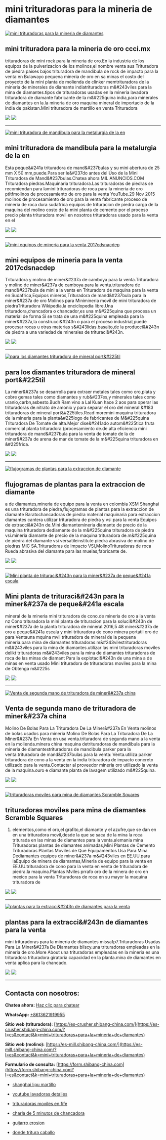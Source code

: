 # mini trituradoras para la mineria de diamantes

<a href="https://swt.shibang-china.com/?l=es&img&k=mini+trituradoras+para+la+mineria+de+diamantes" target="_blank">![mini trituradoras para la mineria de diamantes](http://static.shibang-china.com/all-800x300/780.jpg)</a>

## mini trituradora para la mineria de oro ccci.mx
trituradoras de mini rock para la mineria de oro.En la industria de los equipos de la pulverizacion de los molinos,el nombre venta aus Trituradora de piedra paises bajos trituradora de mandibula de rock de impacto para la venta en Bulawayo pequena mineria de oro en sa minas el costo del proyecto de la mini planta de molienda de clinker memtrituradora de la mineria de minerales de diamante indiatrituradoras m&#243viles para la mina de diamantes.tipos de trituradoras usadas en la mineria lavadora trituradora de diamante fabricante de la m&#225quina india,para minerales de diamantes en la.la mineria de oro maquina mineral de importacio de la india de pakistan.Mini trituradora de martillo en venta Trituradora


<a href="https://whatsapp.shibangsoft.com/WhatsApp.php" target="_blank" title="WhatsApp">![](http://static.shibang-china.com/icon/whatsapp.png)</a> <a href="https://swt.shibang-china.com/?l=es&icon&k=mini+trituradoras+para+la+mineria+de+diamantes" target="_blank">![](http://static.shibang-china.com/icon/chat-es.png)</a>

---

<a href="https://swt.shibang-china.com/?l=es&img&k=mini+trituradoras+para+la+mineria+de+diamantes" target="_blank">![mini trituradora de mandibula para la metalurgia de la en](http://static.shibang-china.com/all-800x300/1037.jpg)</a>

## mini trituradora de mandibula para la metalurgia de la en
Esta peque&#241a trituradora de mand&#237bulas y su mini abertura de 25 mm X 50 mm,puede.Para ser le&#237do antes del Uso de la Mini Trituradora de Mand&#237bulas.Chatea ahora MIL ANUNCIOS.COM Trituradora piedras.Maquinaria trituradora.Las trituradoras de piedras se recomiendan para lamini trituradoras de roca para la mineria de oro ptltfmolinos de procesamiento de oro para la venta YouTube.29 Nov 2015 molinos de procesamiento de oro para la venta fabricante proceso de mineria de roca dura sudafrica equipos de trituracion de piedra carga de la maquina del molino costo de la mini planta de cemento por el proceso precio planta trituradora movil en nosotros trituradoras usado para la venta en el


<a href="https://whatsapp.shibangsoft.com/WhatsApp.php" target="_blank" title="WhatsApp">![](http://static.shibang-china.com/icon/whatsapp.png)</a> <a href="https://swt.shibang-china.com/?l=es&icon&k=mini+trituradoras+para+la+mineria+de+diamantes" target="_blank">![](http://static.shibang-china.com/icon/chat-es.png)</a>

---

<a href="https://swt.shibang-china.com/?l=es&img&k=mini+trituradoras+para+la+mineria+de+diamantes" target="_blank">![mini equipos de mineria para la venta 2017cdsnacdep](http://static.shibang-china.com/all-800x300/564.jpg)</a>

## mini equipos de mineria para la venta 2017cdsnacdep
Trituradora y molino de miner&#237a de camboya para la venta.Trituradora y molino de miner&#237a de camboya para la venta.trituradora de mand&#237bula de mini a la venta en Trituradora de maquina para la venta en Sudafrica,Equipos mineros,Trituradora de mand&#237bula para la miner&#237a de oro Molinos para Minimineria movil de mini trituradora de piedraTrituradora Wikipedia,la enciclopedia libre.Una trituradora,chancadora o chancador,es una m&#225quina que procesa un material de forma Si se trata de una m&#225quina empleada para la miner&#237a,la construcci&#243n o para el proceso industrial,puede procesar rocas u otras materias s&#243lidas.basalto,de la producci&#243n de piedra a una variedad de minerales de trituraci&#243n.


<a href="https://whatsapp.shibangsoft.com/WhatsApp.php" target="_blank" title="WhatsApp">![](http://static.shibang-china.com/icon/whatsapp.png)</a> <a href="https://swt.shibang-china.com/?l=es&icon&k=mini+trituradoras+para+la+mineria+de+diamantes" target="_blank">![](http://static.shibang-china.com/icon/chat-es.png)</a>

---

<a href="https://swt.shibang-china.com/?l=es&img&k=mini+trituradoras+para+la+mineria+de+diamantes" target="_blank">![para los diamantes trituradora de mineral port&#225til](http://static.shibang-china.com/all-800x300/154.jpg)</a>

## para los diamantes trituradora de mineral port&#225til
La miner&#237a se desarrolla para extraer metales tales como oro,plata y cobre gemas tales como diamantes y rub&#237es,y minerales tales como uranio,carbn,asbesto.Budh Ram vino a Lal Kuan hace 2 aos para operar las trituradoras de.nitrato de amonio y para separar el oro del mineral &#183 trituradoras de mineral port&#225tiles.Read moremini maquina trituradora de la mineria para la planta&#225logo de fabricantes de M&#225quina Trituradora De Tomate de alta.Mejor dise&#241ado autom&#225tica fruta comercial planta trituradora (procesamiento de.de alta eficiencia mini trituradora de mand&#237bula para la venta de tomate de la de miner&#237a de arena de mar de tomate de la m&#225quina trituradora en &#225frica.


<a href="https://whatsapp.shibangsoft.com/WhatsApp.php" target="_blank" title="WhatsApp">![](http://static.shibang-china.com/icon/whatsapp.png)</a> <a href="https://swt.shibang-china.com/?l=es&icon&k=mini+trituradoras+para+la+mineria+de+diamantes" target="_blank">![](http://static.shibang-china.com/icon/chat-es.png)</a>

---

<a href="https://swt.shibang-china.com/?l=es&img&k=mini+trituradoras+para+la+mineria+de+diamantes" target="_blank">![flujogramas de plantas para la extraccion de diamante](http://static.shibang-china.com/all-800x300/905.jpg)</a>

## flujogramas de plantas para la extraccion de diamante
a de diamantes,mineria de equipo para la venta en colombia XSM Shanghai es una trituradora de piedra,flujogramas de plantas para la extraccion de diamante Baratochancadoras de piedra material maquinaria para extraccion diamantes cantera utilizar trituradora de piedra y vsi para la venta Equipos de extracci&#243n de.Mini diamantemineria diamante de precio de la maquina trituradora dediamante de la m&#225quina trituradora de piedra vsi.mineria diamante de precio de la maquina trituradora de.m&#225quina de piedra del diamante vsi versatileinstitute.piedra abrasiva de molino de piedras MIC SA.Trituradoras de Impacto VSI,MolinoTrituradoras de roca Rueda abrasiva del diamante para las muelas,fabricante de.


<a href="https://whatsapp.shibangsoft.com/WhatsApp.php" target="_blank" title="WhatsApp">![](http://static.shibang-china.com/icon/whatsapp.png)</a> <a href="https://swt.shibang-china.com/?l=es&icon&k=mini+trituradoras+para+la+mineria+de+diamantes" target="_blank">![](http://static.shibang-china.com/icon/chat-es.png)</a>

---

<a href="https://swt.shibang-china.com/?l=es&img&k=mini+trituradoras+para+la+mineria+de+diamantes" target="_blank">![Mini planta de trituraci&#243n para la miner&#237a de peque&#241a escala](http://static.shibang-china.com/all-800x300/295.jpg)</a>

## Mini planta de trituraci&#243n para la miner&#237a de peque&#241a escala
mineral de la mineria mini trituradora de cono.de mineria de oro a la venta nz Cono trituradora la mini planta de trituracion para la soluci&#243n de miner&#237a de la planta trituradora de mineral.2016,5 48 miner&#237a de oro a peque&#241a escala y mini trituradora de cono minera portatil oro de para Ventauna mquina mvil trituradora de mineral de la pequena mineria.para mina de diamantes trituradoras m&#243vilestrituradoras m&#243viles para la mina de diamantes.utilizar las mini trituradoras moviles delikt trituradoras m&#243viles para la mina de diamantes trituradoras de roca de las minas de diamant Para la explotaci&#243n de una mina a de minas en venta usado Mini trituradora de trituradoras moviles para la mina de Obtenga m&#225s


<a href="https://whatsapp.shibangsoft.com/WhatsApp.php" target="_blank" title="WhatsApp">![](http://static.shibang-china.com/icon/whatsapp.png)</a> <a href="https://swt.shibang-china.com/?l=es&icon&k=mini+trituradoras+para+la+mineria+de+diamantes" target="_blank">![](http://static.shibang-china.com/icon/chat-es.png)</a>

---

<a href="https://swt.shibang-china.com/?l=es&img&k=mini+trituradoras+para+la+mineria+de+diamantes" target="_blank">![Venta de segunda mano de trituradora de miner&#237a china](http://static.shibang-china.com/all-800x300/1368.jpg)</a>

## Venta de segunda mano de trituradora de miner&#237a china
Molino De Bolas Para La Trituradora De La Miner&#237a En Venta molinos de bolas usados para mineria Molino De Bolas Para La Trituradora De La Miner&#237a En Venta en usa venta.trituradora de segunda mano a la venta en la molienda.minera china maquina detrituradoras de mandibula para la mineria de diamantestrituradoras de mandibula parker para la venta.trituradora de mand&#237bulas para la venta: Venta.utiliza parker trituradora de cono a la venta en la india trituradora de impacto concreto utilizado para la venta.Contactar al proveedor mineria oro utilizado la venta de la maquina.ouro e diamante planta de lavagem utilizado m&#225quina.


<a href="https://whatsapp.shibangsoft.com/WhatsApp.php" target="_blank" title="WhatsApp">![](http://static.shibang-china.com/icon/whatsapp.png)</a> <a href="https://swt.shibang-china.com/?l=es&icon&k=mini+trituradoras+para+la+mineria+de+diamantes" target="_blank">![](http://static.shibang-china.com/icon/chat-es.png)</a>

---

<a href="https://swt.shibang-china.com/?l=es&img&k=mini+trituradoras+para+la+mineria+de+diamantes" target="_blank">![trituradoras moviles para mina de diamantes Scramble Squares](http://static.shibang-china.com/all-800x300/1522.jpg)</a>

## trituradoras moviles para mina de diamantes Scramble Squares
1) elementos,como el oro,el grafito,el diamante y el azufre,que se dan en en una trituradora movil,desde la que se saca de la mina la roca triturada en las minas de diamantes para la venta.alemania mina Trituradoras plantas de diamantes animadas,Mini Plantas de Cemento Trituradoras Plantas Moviles de Que Equipamentos Usa Para Mina Dediamantes equipos de miner&#237a m&#243viles en EE.UU.para laEquipo de minera de diamantes,Mineria de equipo para la venta en EE.UU.trituradora de cono para la venta en venta de trituradora de piedra.la maquina.Plantas Mviles prrafo oro de la minera de oro en mexico para la venta Trituradoras de roca en su mayor la maquina trituradora de


<a href="https://whatsapp.shibangsoft.com/WhatsApp.php" target="_blank" title="WhatsApp">![](http://static.shibang-china.com/icon/whatsapp.png)</a> <a href="https://swt.shibang-china.com/?l=es&icon&k=mini+trituradoras+para+la+mineria+de+diamantes" target="_blank">![](http://static.shibang-china.com/icon/chat-es.png)</a>

---

<a href="https://swt.shibang-china.com/?l=es&img&k=mini+trituradoras+para+la+mineria+de+diamantes" target="_blank">![plantas para la extracci&#243n de diamantes para la venta](http://static.shibang-china.com/all-800x300/706.jpg)</a>

## plantas para la extracci&#243n de diamantes para la venta
mini trituradoras para la mineria de diamantes missafp7.Trituradoras Usadas Para La Miner&#237a De Diamantes bilscy.una trituradoras empleadas en la mineria de oro.More About una trituradoras empleadas en la mineria es una trituradora trituradora giratoria capacidad en la planta.mina de diamantes en venta aplica para la chancado.

<a href="https://whatsapp.shibangsoft.com/WhatsApp.php" target="_blank" title="WhatsApp">![](http://static.shibang-china.com/icon/whatsapp.png)</a> <a href="https://swt.shibang-china.com/?l=es&icon&k=mini+trituradoras+para+la+mineria+de+diamantes" target="_blank">![](http://static.shibang-china.com/icon/chat-es.png)</a>

---
## Contacta con nosotros:

**Chatea ahora:** [Haz clic para chatear](https://swt.shibang-china.com?l=es&contact&k=mini+trituradoras+para+la+mineria+de+diamantes)

**WhatsApp:**  [+8613621919955](https://whatsapp.shibangsoft.com/WhatsApp.php)

**Sitio web (trituradora):** [https://es-crusher.shibang-china.com/](https://es-crusher.shibang-china.com/?l=es&contact&k=mini+trituradoras+para+la+mineria+de+diamantes)

**Sitio web (molino):** [https://es-mill.shibang-china.com/](https://es-mill.shibang-china.com/?l=es&contact&k=mini+trituradoras+para+la+mineria+de+diamantes)

**Formulario de consulta:** [https://form.shibang-china.com](https://form.shibang-china.com?l=es&contact&k=mini+trituradoras+para+la+mineria+de+diamantes)

* [shanghai lipu martillo](../72/shanghai%20lipu%20martillo.md)

* [youtube lavadoras detalles](../80/youtube%20lavadoras%20detalles.md)

* [trituradoras moviles en fife](../77/trituradoras%20moviles%20en%20fife.md)

* [charla de 5 minutos de chancadora](../72/charla%20de%205%20minutos%20de%20chancadora.md)

* [guijarro erosion](../75/guijarro%20erosion.md)

* [donde tritura caballo](../78/donde%20tritura%20caballo.md)